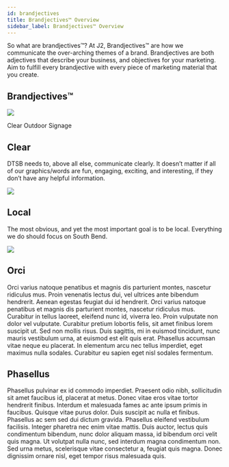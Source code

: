 ```yaml
---
id: brandjectives
title: Brandjectives™ Overview
sidebar_label: Brandjectives™ Overview
---
```


So what are brandjectives™? At J2, Brandjectives™ are how we communicate the over-arching themes of a brand. Brandjectives are both adjectives that describe your business, and objectives for your marketing. Aim to fulfill every brandjective with every piece of marketing material that you create.
    
## Brandjectives™
<img class="downloadable" src="../img/DTSB-Outdoor-Sign.jpg">
<p class="descriptionText">Clear Outdoor Signage</p>

## Clear

DTSB needs to, above all else, communicate clearly. It doesn’t matter if all of our graphics/words are fun, engaging, exciting, and interesting, if they don’t have any helpful information. 

<img class="downloadable" src="../img/SchoolListings.png">

## Local

The most obvious, and yet the most important goal is to be local. Everything we do should focus on South Bend.

<img class="downloadable" src="../img/WhatWeDo.png">

## Orci

Orci varius natoque penatibus et magnis dis parturient montes, nascetur ridiculus mus. Proin venenatis lectus dui, vel ultrices ante bibendum hendrerit. Aenean egestas feugiat dui id hendrerit. Orci varius natoque penatibus et magnis dis parturient montes, nascetur ridiculus mus. Curabitur in tellus laoreet, eleifend nunc id, viverra leo. Proin vulputate non dolor vel vulputate. Curabitur pretium lobortis felis, sit amet finibus lorem suscipit ut. Sed non mollis risus. Duis sagittis, mi in euismod tincidunt, nunc mauris vestibulum urna, at euismod est elit quis erat. Phasellus accumsan vitae neque eu placerat. In elementum arcu nec tellus imperdiet, eget maximus nulla sodales. Curabitur eu sapien eget nisl sodales fermentum.

## Phasellus

Phasellus pulvinar ex id commodo imperdiet. Praesent odio nibh, sollicitudin sit amet faucibus id, placerat at metus. Donec vitae eros vitae tortor hendrerit finibus. Interdum et malesuada fames ac ante ipsum primis in faucibus. Quisque vitae purus dolor. Duis suscipit ac nulla et finibus. Phasellus ac sem sed dui dictum gravida. Phasellus eleifend vestibulum facilisis. Integer pharetra nec enim vitae mattis. Duis auctor, lectus quis condimentum bibendum, nunc dolor aliquam massa, id bibendum orci velit quis magna. Ut volutpat nulla nunc, sed interdum magna condimentum non. Sed urna metus, scelerisque vitae consectetur a, feugiat quis magna. Donec dignissim ornare nisl, eget tempor risus malesuada quis.
